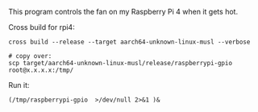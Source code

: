 This program controls the fan on my Raspberry Pi 4 when it gets hot.

Cross build for rpi4:

```
cross build --release --target aarch64-unknown-linux-musl --verbose

# copy over:
scp target/aarch64-unknown-linux-musl/release/raspberrypi-gpio root@x.x.x.x:/tmp/
```

Run it:

```
(/tmp/raspberrypi-gpio  >/dev/null 2>&1 )&
```

